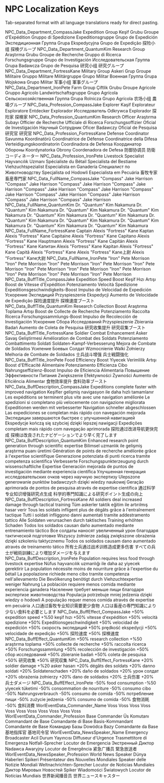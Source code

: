 # NPC Localization Keys

Tab-separated format with all language translations ready for direct pasting.

NPC_Data_Department_CompassJake	Expedition Group	Keşif Grubu	Groupe d'Expédition	Gruppo di Spedizione	Expeditionsgruppe	Grupo de Expedición	Экспедиционная Группа	Grupa Ekspedycyjna	Grupo de Expedição	探险小组	探検グループ
NPC_Data_Department_QuantumKim	Research Group	Araştırma Grubu	Groupe de Recherche	Gruppo di Ricerca	Forschungsgruppe	Grupo de Investigación	Исследовательская Группа	Grupa Badawcza	Grupo de Pesquisa	研究小组	研究グループ
NPC_Data_Department_FortressKane	Military Group	Askeri Grup	Groupe Militaire	Gruppo Militare	Militärgruppe	Grupo Militar	Военная Группа	Grupa Wojskowa	Grupo Militar	军事小组	軍事グループ
NPC_Data_Department_IronPete	Farm Group	Çiftlik Grubu	Groupe Agricole	Gruppo Agricolo	Landwirtschaftsgruppe	Grupo Agrícola	Сельскохозяйственная Группа	Grupa Rolnicza	Grupo Agrícola	农场小组	農場グループ
NPC_Data_Profession_CompassJake	Explorer	Kaşif	Explorateur	Esploratore	Entdecker	Explorador	Исследователь	Odkrywca	Explorador	探险家	探検家
NPC_Data_Profession_QuantumKim	Research Officer	Araştırma Subayı	Officier de Recherche	Ufficiale di Ricerca	Forschungsoffizier	Oficial de Investigación	Научный Сотрудник	Oficer Badawczy	Oficial de Pesquisa	研究官	研究官
NPC_Data_Profession_FortressKane	Defense Coordinator	Savunma Koordinatörü	Coordinatrice de Défense	Coordinatrice della Difesa	Verteidigungskoordinatorin	Coordinadora de Defensa	Координатор Обороны	Koordynatorka Obrony	Coordenadora de Defesa	防御协调员	防衛コーディネーター
NPC_Data_Profession_IronPete	Livestock Specialist	Hayvancılık Uzmanı	Spécialiste du Bétail	Specialista del Bestiame	Viehzuchtspezialist	Especialista en Ganadería	Специалист по Животноводству	Specjalista od Hodowli	Especialista em Pecuária	畜牧专家	畜産専門家
NPC_Data_FullName_CompassJake	"Compass" Jake Harrison	"Compass" Jake Harrison	"Compass" Jake Harrison	"Compass" Jake Harrison	"Compass" Jake Harrison	"Compass" Jake Harrison	"Compass" Jake Harrison	"Compass" Jake Harrison	"Compass" Jake Harrison	"Compass" Jake Harrison	"Compass" Jake Harrison
NPC_Data_FullName_QuantumKim	Dr. "Quantum" Kim Nakamura	Dr. "Quantum" Kim Nakamura	Dr. "Quantum" Kim Nakamura	Dr. "Quantum" Kim Nakamura	Dr. "Quantum" Kim Nakamura	Dr. "Quantum" Kim Nakamura	Dr. "Quantum" Kim Nakamura	Dr. "Quantum" Kim Nakamura	Dr. "Quantum" Kim Nakamura	Dr. "Quantum" Kim Nakamura	Dr. "Quantum" Kim Nakamura
NPC_Data_FullName_FortressKane	Captain Alexis "Fortress" Kane	Kaptan Alexis "Fortress" Kane	Capitaine Alexis "Fortress" Kane	Capitano Alexis "Fortress" Kane	Hauptmann Alexis "Fortress" Kane	Capitán Alexis "Fortress" Kane	Капитан Alexis "Fortress" Kane	Kapitan Alexis "Fortress" Kane	Capitã Alexis "Fortress" Kane	Alexis "Fortress" Kane上尉	Alexis "Fortress" Kane大尉
NPC_Data_FullName_IronPete	"Iron" Pete Morrison	"Iron" Pete Morrison	"Iron" Pete Morrison	"Iron" Pete Morrison	"Iron" Pete Morrison	"Iron" Pete Morrison	"Iron" Pete Morrison	"Iron" Pete Morrison	"Iron" Pete Morrison	"Iron" Pete Morrison	"Iron" Pete Morrison
NPC_Data_BuffTitle_CompassJake	Expedition Speed Boost	Keşif Hızı Artışı	Boost de Vitesse d'Expédition	Potenziamento Velocità Spedizione	Expeditionsgeschwindigkeits-Boost	Impulso de Velocidad de Expedición	Ускорение Экспедиций	Przyspieszenie Ekspedycji	Aumento de Velocidade de Expedição	探险速度提升	探検速度ブースト
NPC_Data_BuffTitle_QuantumKim	Research Collection Boost	Araştırma Toplama Artışı	Boost de Collecte de Recherche	Potenziamento Raccolta Ricerca	Forschungssammlungs-Boost	Impulso de Recolección de Investigación	Ускорение Сбора Исследований	Przyspieszenie Zbierania Badań	Aumento de Coleta de Pesquisa	研究收集提升	研究収集ブースト
NPC_Data_BuffTitle_FortressKane	Soldier Combat Enhancement	Asker Savaş Geliştirmesi	Amélioration de Combat des Soldats	Potenziamento Combattimento Soldati	Soldaten-Kampf-Verbesserung	Mejora de Combate de Soldados	Усиление Боевых Солдат	Wzmocnienie Walki Żołnierzy	Melhoria de Combate de Soldados	士兵战斗增强	兵士戦闘強化
NPC_Data_BuffTitle_IronPete	Food Efficiency Boost	Yiyecek Verimlilik Artışı	Boost d'Efficacité Alimentaire	Potenziamento Efficienza Cibo	Nahrungseffizienz-Boost	Impulso de Eficiencia Alimentaria	Повышение Эффективности Питания	Zwiększenie Efektywności Żywności	Aumento de Eficiência Alimentar	食物效率提升	食料効率ブースト
NPC_Data_BuffDescription_CompassJake	Expeditions complete faster with improved navigation	Keşifler gelişmiş navigasyon ile daha hızlı tamamlanır	Les expéditions se terminent plus vite avec une navigation améliorée	Le spedizioni si completano più velocemente con navigazione migliorata	Expeditionen werden mit verbesserter Navigation schneller abgeschlossen	Las expediciones se completan más rápido con navegación mejorada	Экспедиции завершаются быстрее с улучшенной навигацией	Ekspedycje kończą się szybciej dzięki lepszej nawigacji	Expedições completam mais rápido com navegação aprimorada	探险通过改进导航更快完成	探検は改良されたナビゲーションでより早く完了します
NPC_Data_BuffDescription_QuantumKim	Enhanced research point generation through scientific expertise	Bilimsel uzmanlık ile gelişmiş araştırma puanı üretimi	Génération de points de recherche améliorée grâce à l'expertise scientifique	Generazione potenziata di punti ricerca tramite competenza scientifica	Verbesserte Forschungspunkterzeugung durch wissenschaftliche Expertise	Generación mejorada de puntos de investigación mediante experiencia científica	Улучшенная генерация исследовательских очков через научную экспертизу	Ulepszone generowanie punktów badawczych dzięki wiedzy naukowej	Geração aprimorada de pontos de pesquisa através de expertise científica	通过科学专业知识增强研究点生成	科学的専門知識による研究ポイント生成の向上
NPC_Data_BuffDescription_FortressKane	All soldiers deal increased damage through tactical training	Tüm askerler taktik eğitim ile artırılmış hasar verir	Tous les soldats infligent plus de dégâts grâce à l'entraînement tactique	Tutti i soldati infliggono danni aumentati tramite addestramento tattico	Alle Soldaten verursachen durch taktisches Training erhöhten Schaden	Todos los soldados causan daño aumentado mediante entrenamiento táctico	Все солдаты наносят увеличенный урон благодаря тактической подготовке	Wszyscy żołnierze zadają zwiększone obrażenia dzięki szkoleniu taktycznemu	Todos os soldados causam dano aumentado através de treinamento tático	所有士兵通过战术训练造成更多伤害	すべての兵士が戦術訓練により増加ダメージを与えます
NPC_Data_BuffDescription_IronPete	Population requires less food through livestock expertise	Nüfus hayvancılık uzmanlığı ile daha az yiyecek gerektirir	La population nécessite moins de nourriture grâce à l'expertise du bétail	La popolazione richiede meno cibo tramite competenza nell'allevamento	Die Bevölkerung benötigt durch Viehzuchtexpertise weniger Nahrung	La población requiere menos comida mediante experiencia ganadera	Население требует меньше пищи благодаря экспертизе животноводства	Populacja potrzebuje mniej jedzenia dzięki wiedzy o hodowli	A população requer menos comida através de expertise em pecuária	人口通过畜牧专业知识需要更少食物	人口は畜産の専門知識により少ない食料を必要とします
NPC_Data_BuffEffect_CompassJake	+50% expedition speed	+%50 keşif hızı	+50% vitesse d'expédition	+50% velocità spedizione	+50% Expeditionsgeschwindigkeit	+50% velocidad de expedición	+50% скорость экспедиций	+50% prędkość ekspedycji	+50% velocidade de expedição	+50% 探险速度	+50% 探検速度
NPC_Data_BuffEffect_QuantumKim	+50% research collection	+%50 araştırma toplama	+50% collecte de recherche	+50% raccolta ricerca	+50% Forschungssammlung	+50% recolección de investigación	+50% сбор исследований	+50% zbieranie badań	+50% coleta de pesquisa	+50% 研究收集	+50% 研究収集
NPC_Data_BuffEffect_FortressKane	+20% soldier damage	+%20 asker hasarı	+20% dégâts des soldats	+20% danno soldati	+20% Soldatenschaden	+20% daño de soldados	+20% урон солдат	+20% obrażenia żołnierzy	+20% dano de soldados	+20% 士兵伤害	+20% 兵士ダメージ
NPC_Data_BuffEffect_IronPete	-50% food consumption	-%50 yiyecek tüketimi	-50% consommation de nourriture	-50% consumo cibo	-50% Nahrungsverbrauch	-50% consumo de comida	-50% потребление пищи	-50% zużycie jedzenia	-50% consumo de comida	-50% 食物消耗	-50% 食料消費
WorlEventData_Commander_Name	Voss	Voss	Voss	Voss	Voss	Voss	Voss	Voss	Voss	Voss	Voss
WorlEventData_Commander_Profession	Base Commander	Üs Komutanı	Commandant de Base	Comandante di Base	Basis-Kommandant	Comandante de Base	Командир Базы	Dowódca Bazy	Comandante da Base	基地指挥官	基地司令官
WorlEventData_NewsSpeaker_Name	Emergency Broadcaster	Acil Durum Yayıncısı	Diffuseur d'Urgence	Trasmettitore di Emergenza	Notfall-Sprecher	Locutor de Emergencia	Экстренный Диктор	Nadawca Awaryjny	Locutor de Emergência	紧急广播员	緊急放送者
WorlEventData_NewsSpeaker_Profession	World News Speaker	Dünya Haberleri Spikeri	Présentateur des Nouvelles Mondiales	Speaker delle Notizie Mondiali	Weltnachrichten-Sprecher	Locutor de Noticias Mundiales	Диктор Мировых Новостей	Spiker Wiadomości Światowych	Locutor de Notícias Mundiais	世界新闻播音员	世界ニュースキャスター